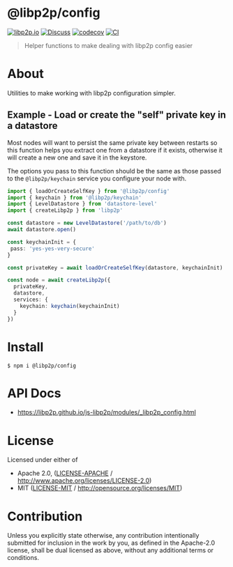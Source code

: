 # @libp2p/config

[![libp2p.io](https://img.shields.io/badge/project-libp2p-yellow.svg?style=flat-square)](http://libp2p.io/)
[![Discuss](https://img.shields.io/discourse/https/discuss.libp2p.io/posts.svg?style=flat-square)](https://discuss.libp2p.io)
[![codecov](https://img.shields.io/codecov/c/github/libp2p/js-libp2p.svg?style=flat-square)](https://codecov.io/gh/libp2p/js-libp2p)
[![CI](https://img.shields.io/github/actions/workflow/status/libp2p/js-libp2p/main.yml?branch=main\&style=flat-square)](https://github.com/libp2p/js-libp2p/actions/workflows/main.yml?query=branch%3Amain)

> Helper functions to make dealing with libp2p config easier

# About

<!--

!IMPORTANT!

Everything in this README between "# About" and "# Install" is automatically
generated and will be overwritten the next time the doc generator is run.

To make changes to this section, please update the @packageDocumentation section
of src/index.js or src/index.ts

To experiment with formatting, please run "npm run docs" from the root of this
repo and examine the changes made.

-->

Utilities to make working with libp2p configuration simpler.

## Example - Load or create the "self" private key in a datastore

Most nodes will want to persist the same private key between restarts so this
function helps you extract one from a datastore if it exists, otherwise it
will create a new one and save it in the keystore.

The options you pass to this function should be the same as those passed to
the `@libp2p/keychain` service you configure your node with.

```TypeScript
import { loadOrCreateSelfKey } from '@libp2p/config'
import { keychain } from '@libp2p/keychain'
import { LevelDatastore } from 'datastore-level'
import { createLibp2p } from 'libp2p'

const datastore = new LevelDatastore('/path/to/db')
await datastore.open()

const keychainInit = {
 pass: 'yes-yes-very-secure'
}

const privateKey = await loadOrCreateSelfKey(datastore, keychainInit)

const node = await createLibp2p({
  privateKey,
  datastore,
  services: {
    keychain: keychain(keychainInit)
  }
})
```

# Install

```console
$ npm i @libp2p/config
```

# API Docs

- <https://libp2p.github.io/js-libp2p/modules/_libp2p_config.html>

# License

Licensed under either of

- Apache 2.0, ([LICENSE-APACHE](https://github.com/libp2p/js-libp2p/blob/main/packages/config/LICENSE-APACHE) / <http://www.apache.org/licenses/LICENSE-2.0>)
- MIT ([LICENSE-MIT](https://github.com/libp2p/js-libp2p/blob/main/packages/config/LICENSE-MIT) / <http://opensource.org/licenses/MIT>)

# Contribution

Unless you explicitly state otherwise, any contribution intentionally submitted for inclusion in the work by you, as defined in the Apache-2.0 license, shall be dual licensed as above, without any additional terms or conditions.
